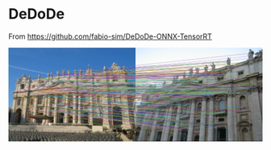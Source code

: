 # DeDoDe

From https://github.com/fabio-sim/DeDoDe-ONNX-TensorRT

![DeDoDe](https://github.com/fabio-sim/DeDoDe-ONNX-TensorRT/blob/3b3a2d02dca5edb8160886e050e43619d859e16d/assets/matches.jpg)
